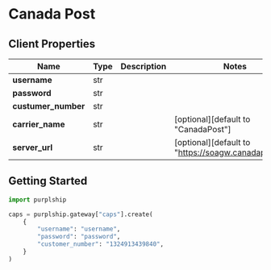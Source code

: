 # Canada Post

## Client Properties

Name | Type | Description | Notes
------------ | ------------- | ------------- | -------------
**username** | str |  |
**password** | str |  |
**custumer_number** | str |  |
**carrier_name** | str |  | [optional][default to "CanadaPost"]
**server_url** | str |  | [optional][default to "https://soagw.canadapost.ca"]

## Getting Started

```python
import purplship

caps = purplship.gateway["caps"].create(
    {
        "username": "username",
        "password": "password",
        "customer_number": "1324913439840",
    }
)
```
